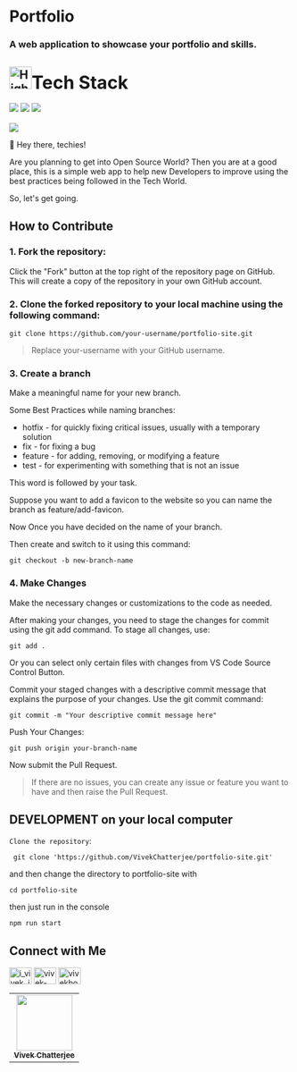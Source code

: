 # Portfolio

### A web application to showcase your portfolio and skills.

<div >
<h2><img src="https://raw.githubusercontent.com/Tarikul-Islam-Anik/Animated-Fluent-Emojis/master/Emojis/Travel%20and%20places/High%20Voltage.png" alt="High Voltage" width="40" height="40" /><font size="6">Tech Stack</font></h2>
<a href="https://developer.mozilla.org/en-US/docs/Glossary/HTML5"><img src="https://img.shields.io/badge/HTML5-E34F26.svg?style=for-the-badge&logo=HTML5&logoColor=white"></a>
<a href="https://developer.mozilla.org/en-US/docs/Web/JavaScript"><img src="https://img.shields.io/badge/JavaScript-F7DF1E.svg?style=for-the-badge&logo=JavaScript&logoColor=black"></a>
<a href="https://developer.mozilla.org/en-US/docs/Web/CSS"><img src="https://img.shields.io/badge/CSS3-1572B6.svg?style=for-the-badge&logo=CSS3&logoColor=black"></a>

<div>


<br> 
  <img src="https://readme-typing-svg.herokuapp.com?color=%2336BCF7&lines=Welcome+to+Portfolio+!;Let's+Build+this+Together;Thanks+for+Contributing"
 <img src= 'https://capsule-render.vercel.app/api?type=rect&color=gradient&height=2.5'/>
<br>

👋 Hey there, techies!

Are you planning to get into Open Source World?
Then you are at a good place, this is a simple web app to help new Developers to improve using the best practices being followed in the Tech World.

So, let's get going.

## How to Contribute

### 1. Fork the repository:
Click the "Fork" button at the top right of the repository page on GitHub. This will create a copy of the repository in your own GitHub account.

### 2. Clone the forked repository to your local machine using the following command:
```
git clone https://github.com/your-username/portfolio-site.git
```
> Replace your-username with your GitHub username.

### 3. Create a branch
Make a meaningful name for your new branch.

Some Best Practices while naming branches:
+ hotfix -	for quickly fixing critical issues, usually with a temporary solution
+ fix -	for fixing a bug
+ feature - for adding, removing, or modifying a feature
+ test - for experimenting with something that is not an issue

This word is followed by your task.

Suppose you want to add a favicon to the website so you can name the branch as feature/add-favicon.

Now Once you have decided on the name of your branch. 

Then create and switch to it using this command:

```
git checkout -b new-branch-name
```

### 4. Make Changes
Make the necessary changes or customizations to the code as needed.

After making your changes, you need to stage the changes for commit using the git add command. To stage all changes, use:
```
git add .
```

Or you can select only certain files with changes from VS Code Source Control Button.

Commit your staged changes with a descriptive commit message that explains the purpose of your changes. Use the git commit command:
```
git commit -m "Your descriptive commit message here"
```

Push Your Changes:
```
git push origin your-branch-name
```

Now submit the Pull Request.

> If there are no issues, you can create any issue or feature you want to have and then raise the Pull Request.

## DEVELOPMENT on your local computer
`Clone the repository`:
```
 git clone 'https://github.com/VivekChatterjee/portfolio-site.git'
```
and then change the directory to portfolio-site with 
```
cd portfolio-site
```
then just run in the console
```
npm run start
```


## Connect with Me

<a href="https://twitter.com/i_vivek_jsr" target="blank"><img align="center" src="https://raw.githubusercontent.com/rahuldkjain/github-profile-readme-generator/master/src/images/icons/Social/twitter.svg" alt="i_vivek_jsr" height="30" width="40" /></a>
<a href="https://linkedin.com/in/vivek-chatterjee-a590421b7/" target="blank"><img align="center" src="https://raw.githubusercontent.com/rahuldkjain/github-profile-readme-generator/master/src/images/icons/Social/linked-in-alt.svg" alt="vivek-chatterjee-a590421b7/" height="30" width="40" /></a>
<a href="https://instagram.com/vivekbossss" target="blank"><img align="center" src="https://raw.githubusercontent.com/rahuldkjain/github-profile-readme-generator/master/src/images/icons/Social/instagram.svg" alt="vivekbossss" height="30" width="40" /></a>


<table>
	<tr>
		<td align="center">
			<a href="https://github.com/VivekChatterjee">
				<img src="https://avatars.githubusercontent.com/u/77501726?s=400&u=4deeced16f78d4eac38069d959a4c9bb566b93be&v=4" width="100px" alt="" />
				<br /> <sub><b>Vivek Chatterjee</b></sub>
			</a>
			<br />
	    </a>
		</td>
	</tr>
</table>



